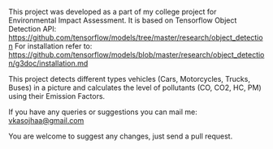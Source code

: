 This project was developed as a part of my college project for Environmental Impact Assessment.
It is based on Tensorflow Object Detection API: https://github.com/tensorflow/models/tree/master/research/object_detection
For installation refer to: https://github.com/tensorflow/models/blob/master/research/object_detection/g3doc/installation.md

This project detects different types vehicles (Cars, Motorcycles, Trucks, Buses) in a picture and calculates the level of pollutants (CO, CO2, HC, PM) using their Emission Factors.

If you have any queries or suggestions you can mail me: vkasojhaa@gmail.com

You are welcome to suggest any changes, just send a pull request.
